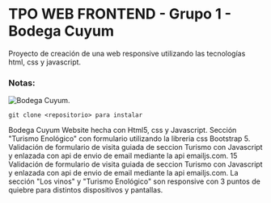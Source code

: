 # TPO WEB FRONTEND - Grupo 1 - Bodega Cuyum 

Proyecto de creación de una web responsive utilizando las tecnologías html, css y javascript.

### Notas:

![Bodega Cuyum](https://github.com/gergonzdelsolar/Bodegas_Cuyum/assets/16272697/1fc677bc-90cb-4872-bfbb-b9141f5bf281).

```
git clone <repositorio> para instalar
```

Bodega Cuyum Website hecha con Html5, css y Javascript.
Sección "Turismo Enológico" con formulario utilizando la libreria css Bootstrap 5.
Validación de formulario de visita guiada de seccion Turismo con Javascript y enlazada con api de envio de email mediante la api emailjs.com.
15
Validación de formulario de visita guiada de seccion Turismo con Javascript y enlazada con api de envio de email mediante la api emailjs.com.
La sección "Los vinos" y "Turismo Enológico" son responsive con 3 puntos de quiebre para distintos dispositivos y pantallas.

